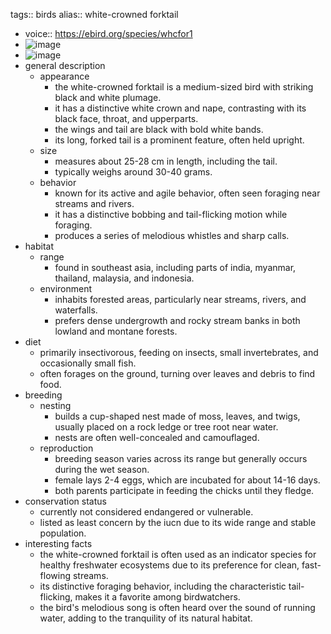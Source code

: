 tags:: birds
alias:: white-crowned forktail

- voice:: https://ebird.org/species/whcfor1
- ![image](https://ipfs.io/ipfs/QmUmskySEYxBnDPujdy4YxzZnZhH45ut2nTb2XJH6cfbrt)
- ![image](https://ipfs.io/ipfs/Qmbuw6Yob8XZ2vd99J5WPKRqn9gaM5ZND9G4uoDNktv6qA)
- general description
	- appearance
		- the white-crowned forktail is a medium-sized bird with striking black and white plumage.
		- it has a distinctive white crown and nape, contrasting with its black face, throat, and upperparts.
		- the wings and tail are black with bold white bands.
		- its long, forked tail is a prominent feature, often held upright.
	- size
		- measures about 25-28 cm in length, including the tail.
		- typically weighs around 30-40 grams.
	- behavior
		- known for its active and agile behavior, often seen foraging near streams and rivers.
		- it has a distinctive bobbing and tail-flicking motion while foraging.
		- produces a series of melodious whistles and sharp calls.
- habitat
	- range
		- found in southeast asia, including parts of india, myanmar, thailand, malaysia, and indonesia.
	- environment
		- inhabits forested areas, particularly near streams, rivers, and waterfalls.
		- prefers dense undergrowth and rocky stream banks in both lowland and montane forests.
- diet
	- primarily insectivorous, feeding on insects, small invertebrates, and occasionally small fish.
	- often forages on the ground, turning over leaves and debris to find food.
- breeding
	- nesting
		- builds a cup-shaped nest made of moss, leaves, and twigs, usually placed on a rock ledge or tree root near water.
		- nests are often well-concealed and camouflaged.
	- reproduction
		- breeding season varies across its range but generally occurs during the wet season.
		- female lays 2-4 eggs, which are incubated for about 14-16 days.
		- both parents participate in feeding the chicks until they fledge.
- conservation status
	- currently not considered endangered or vulnerable.
	- listed as least concern by the iucn due to its wide range and stable population.
- interesting facts
	- the white-crowned forktail is often used as an indicator species for healthy freshwater ecosystems due to its preference for clean, fast-flowing streams.
	- its distinctive foraging behavior, including the characteristic tail-flicking, makes it a favorite among birdwatchers.
	- the bird's melodious song is often heard over the sound of running water, adding to the tranquility of its natural habitat.